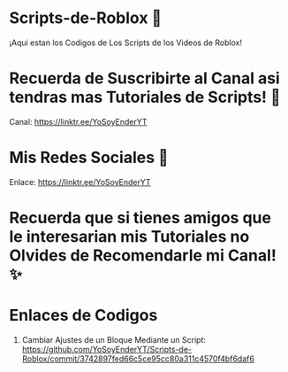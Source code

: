# Scripts-de-Roblox 🎃
¡Aqui estan los Codigos de Los Scripts de los Videos de Roblox!

# Recuerda de Suscribirte al Canal asi tendras mas Tutoriales de Scripts! 🎀
Canal: https://linktr.ee/YoSoyEnderYT

# Mis Redes Sociales 🎉
Enlace: https://linktr.ee/YoSoyEnderYT

# Recuerda que si tienes amigos que le interesarian mis Tutoriales no Olvides de Recomendarle mi Canal! ✨


# Enlaces de Codigos

1. Cambiar Ajustes de un Bloque Mediante un Script: https://github.com/YoSoyEnderYT/Scripts-de-Roblox/commit/3742897fed66c5ce95cc80a311c4570f4bf6daf6
